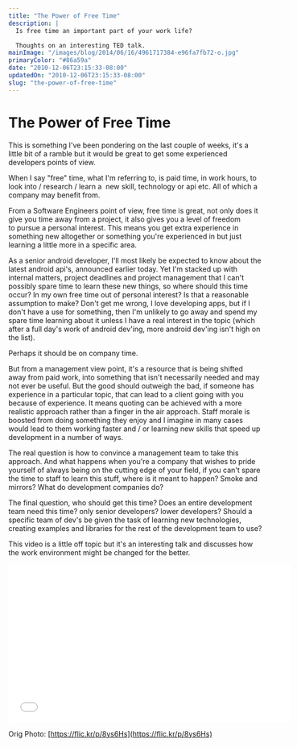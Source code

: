 ```yaml
---
title: "The Power of Free Time"
description: |
  Is free time an important part of your work life?

  Thoughts on an interesting TED talk.
mainImage: "/images/blog/2014/06/16/4961717384-e96fa7fb72-o.jpg"
primaryColor: "#86a59a"
date: "2010-12-06T23:15:33-08:00"
updatedOn: "2010-12-06T23:15:33-08:00"
slug: "the-power-of-free-time"
---
```


# The Power of Free Time

This is something I've been pondering on the last couple of weeks, it's a little bit of a ramble but it would be great to get some experienced developers points of view.

When I say "free" time, what I'm referring to, is paid time, in work hours, to look into / research / learn a  new skill, technology or api etc. All of which a company may benefit from.

From a Software Engineers point of view, free time is great, not only does it give you time away from a project, it also gives you a level of freedom to pursue a personal interest. This means you get extra experience in something new altogether or something you're experienced in but just learning a little more in a specific area.

As a senior android developer, I'll most likely be expected to know about the latest android api's, announced earlier today. Yet I'm stacked up with internal matters, project deadlines and project management that I can't possibly spare time to learn these new things, so where should this time occur? In my own free time out of personal interest? Is that a reasonable assumption to make? Don't get me wrong, I love developing apps, but if I don't have a use for something, then I'm unlikely to go away and spend my spare time learning about it unless I have a real interest in the topic (which after a full day's work of android dev'ing, more android dev'ing isn't high on the list).

Perhaps it should be on company time.

But from a management view point, it's a resource that is being shifted away from paid work, into something that isn't necessarily needed and may not ever be useful. But the good should outweigh the bad, if someone has experience in a particular topic, that can lead to a client going with you because of experience. It means quoting can be achieved with a more realistic approach rather than a finger in the air approach. Staff morale is boosted from doing something they enjoy and I imagine in many cases would lead to them working faster and / or learning new skills that speed up development in a number of ways.

The real question is how to convince a management team to take this approach. And what happens when you're a company that wishes to pride yourself of always being on the cutting edge of your field, if you can't spare the time to staff to learn this stuff, where is it meant to happen? Smoke and mirrors? What do development companies do?

The final question, who should get this time? Does an entire development team need this time? only senior developers? lower developers? Should a specific team of dev's be given the task of learning new technologies, creating examples and libraries for the rest of the development team to use?

This video is a little off topic but it's an interesting talk and discusses how the work environment might be changed for the better.

<iframe width="560" height="315" src="//www.youtube.com/embed/5XD2kNopsUs" frameborder="0" allowfullscreen></iframe>

Orig Photo: [https://flic.kr/p/8ys6Hs](https://flic.kr/p/8ys6Hs)